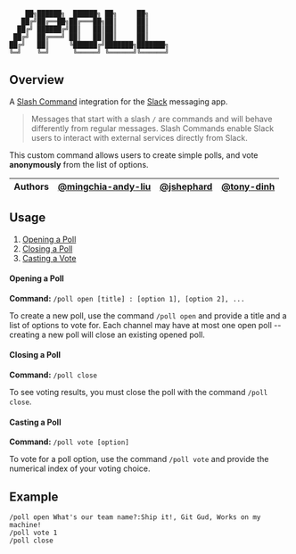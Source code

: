 ```
    ██╗██████╗  ██████╗ ██╗     ██╗
   ██╔╝██╔══██╗██╔═══██╗██║     ██║
  ██╔╝ ██████╔╝██║   ██║██║     ██║
 ██╔╝  ██╔═══╝ ██║   ██║██║     ██║
██╔╝   ██║     ╚██████╔╝███████╗███████╗
╚═╝    ╚═╝      ╚═════╝ ╚══════╝╚══════╝
```

## Overview
A [Slash Command](https://api.slack.com/slash-commands) integration for the [Slack](https://slack.com/) messaging app.
> Messages that start with a slash `/` are commands and will behave differently from regular messages. Slash Commands enable Slack users to interact with external services directly from Slack.

This custom command allows users to create simple polls, and vote **anonymously** from the list of options.

| Authors | [**@mingchia-andy-liu**](https://github.com/mingchia-andy-liu) | [**@jshephard**](https://github.com/jshephard) | [**@tony-dinh**](https://github.com/tony-dinh)|
|:-------:|:----:|:-----:|:----:|

## Usage

1. [Opening a Poll](#open)
1. [Closing a Poll](#close)
1. [Casting a Vote](#vote)

#### <a name="open">Opening a Poll</a>

**Command:** `/poll open [title] : [option 1], [option 2], ...`

To create a new poll, use the command `/poll open` and provide a title and a list of options to vote for. Each channel may have at most one open poll -- creating a new poll will close an existing opened poll.

#### <a name="close">Closing a Poll</a>

**Command:** `/poll close`

To see voting results, you must close the poll with the command `/poll close`.


#### <a name="vote">Casting a Poll</a>

**Command:** `/poll vote [option]`

To vote for a poll option, use the command `/poll vote` and provide the numerical index of your voting choice.

## Example
```
/poll open What's our team name?:Ship it!, Git Gud, Works on my machine!
/poll vote 1
/poll close
```
